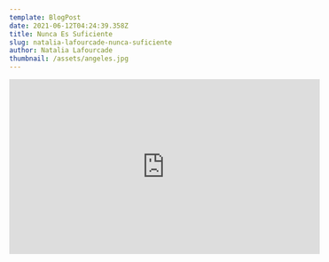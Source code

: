 ```yaml
---
template: BlogPost
date: 2021-06-12T04:24:39.358Z
title: Nunca Es Suficiente
slug: natalia-lafourcade-nunca-suficiente
author: Natalia Lafourcade
thumbnail: /assets/angeles.jpg
---
```

<iframe width="560" height="315" src="https://www.youtube.com/embed/gd4jntP0tco" frameborder="0" allow="accelerometer; autoplay; encrypted-media; gyroscope; picture-in-picture" allowfullscreen></iframe>